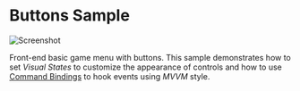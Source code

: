 # Buttons Sample

![Screenshot](https://github.com/Noesis/Noesis.github.io/blob/master/NoesisGUI/Samples/Buttons/Screenshot.png)

Front-end basic game menu with buttons. This sample demonstrates how to set *Visual States* to customize the appearance of controls and how to use [Command Bindings](https://www.noesisengine.com/docs/Gui.Core.CommandsTutorial.html) to hook events using *MVVM* style.

